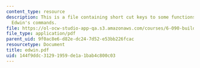```yaml
---
content_type: resource
description: This is a file containing short cut keys to some functions and other
  Edwin's commands.
file: https://ol-ocw-studio-app-qa.s3.amazonaws.com/courses/6-090-building-programming-experience-a-lead-in-to-6-001-january-iap-2005/144f9ddc31291959de1a1bab4c800c03_edwin.pdf
file_type: application/pdf
parent_uid: 9f0ac8e6-d82e-dc24-7d52-e53bb226fcac
resourcetype: Document
title: edwin.pdf
uid: 144f9ddc-3129-1959-de1a-1bab4c800c03
---
```

